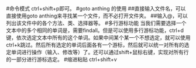 #命令模式
ctrl+shift+p即可。
#goto anthing 的使用
##直接输入文件名，可以直接使用goto anthing来寻找某一个文件，而不必打开文件夹。
##输入@，可以列出该文件中的各个方法、类、选择器等。
#多行游标功能
当我们需要选择一个文本中的多个相同的单词是，需要findall。但是可以使用多行游标功能，ctrl+d键，依次选定文本中所有的这个单词。如果中间某个某一个不想选定，就可以使用ctrl+k跳过。然后所有选定的单词后面各有一个游标，然后就可以统一对所有的选定单词进行操作（输入、修改等）了。还可以通过shift+鼠标右键，实现对所有行的一部分进行游标选定。
#缩进粘贴
ctrl+shift+v